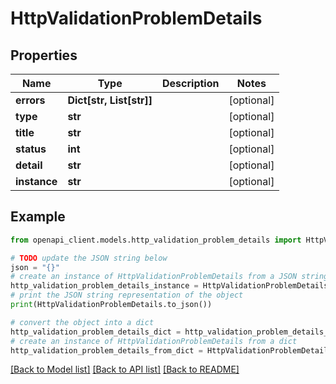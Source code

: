 # HttpValidationProblemDetails


## Properties

Name | Type | Description | Notes
------------ | ------------- | ------------- | -------------
**errors** | **Dict[str, List[str]]** |  | [optional] 
**type** | **str** |  | [optional] 
**title** | **str** |  | [optional] 
**status** | **int** |  | [optional] 
**detail** | **str** |  | [optional] 
**instance** | **str** |  | [optional] 

## Example

```python
from openapi_client.models.http_validation_problem_details import HttpValidationProblemDetails

# TODO update the JSON string below
json = "{}"
# create an instance of HttpValidationProblemDetails from a JSON string
http_validation_problem_details_instance = HttpValidationProblemDetails.from_json(json)
# print the JSON string representation of the object
print(HttpValidationProblemDetails.to_json())

# convert the object into a dict
http_validation_problem_details_dict = http_validation_problem_details_instance.to_dict()
# create an instance of HttpValidationProblemDetails from a dict
http_validation_problem_details_from_dict = HttpValidationProblemDetails.from_dict(http_validation_problem_details_dict)
```
[[Back to Model list]](../README.md#documentation-for-models) [[Back to API list]](../README.md#documentation-for-api-endpoints) [[Back to README]](../README.md)


